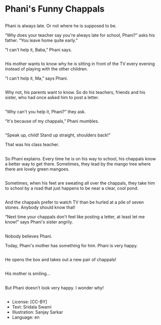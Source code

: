 # Phani's Funny Chappals

##
Phani is always late. Or not where he is supposed to be.

“Why does your teacher say you're always late for school, Phani?” asks his father. “You leave home quite early.”

“I can't help it, Baba,” Phani says.

##
His mother wants to know why he is sitting in front of the TV every evening instead of playing with the other children.

“I can't help it, Ma,” says Phani.

##
Why not, his parents want to know. So do his teachers, friends and his sister, who had once asked him to post a letter.

##
“Why can't you help it, Phani?” they ask.

“It's because of my chappals,” Phani mumbles.

##
“Speak up, child! Stand up straight, shoulders back!”

That was his class teacher.

##
So Phani explains. Every time he is on his way to school, his chappals know a better way to get there. Sometimes, they lead by the mango tree where there are lovely green mangoes.

##
Sometimes, when his feet are sweating all over the chappals, they take him to school by a road that just happens to be near a clear, cool pond.

##
And the chappals prefer to watch TV than be hurled at a pile of seven stones. Anybody should know that!

“Next time your chappals don't feel like posting a letter, at least let me know!” says Phani's sister angrily.

##
Nobody believes Phani.

Today, Phani's mother has something for him. Phani is very happy.

##
He opens the box and takes out a new pair of chappals!

##
His mother is smiling...

##
But Phani doesn't look very happy. I wonder why!

##
* License: [CC-BY]
* Text: Sridala Swami
* Illustration: Sanjay Sarkar
* Language: en

